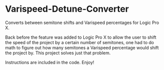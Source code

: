 # Varispeed-Detune-Converter
Converts between semitone shifts and Varispeed percentages for Logic Pro X.

Back before the feature was added to Logic Pro X to allow the user to shift the speed of the project by a certain number of semitones, one had to do math to figure out how many semitones a Varispeed percentage would shift the project by. This project solves just that problem.

Instructions are included in the code. Enjoy!
